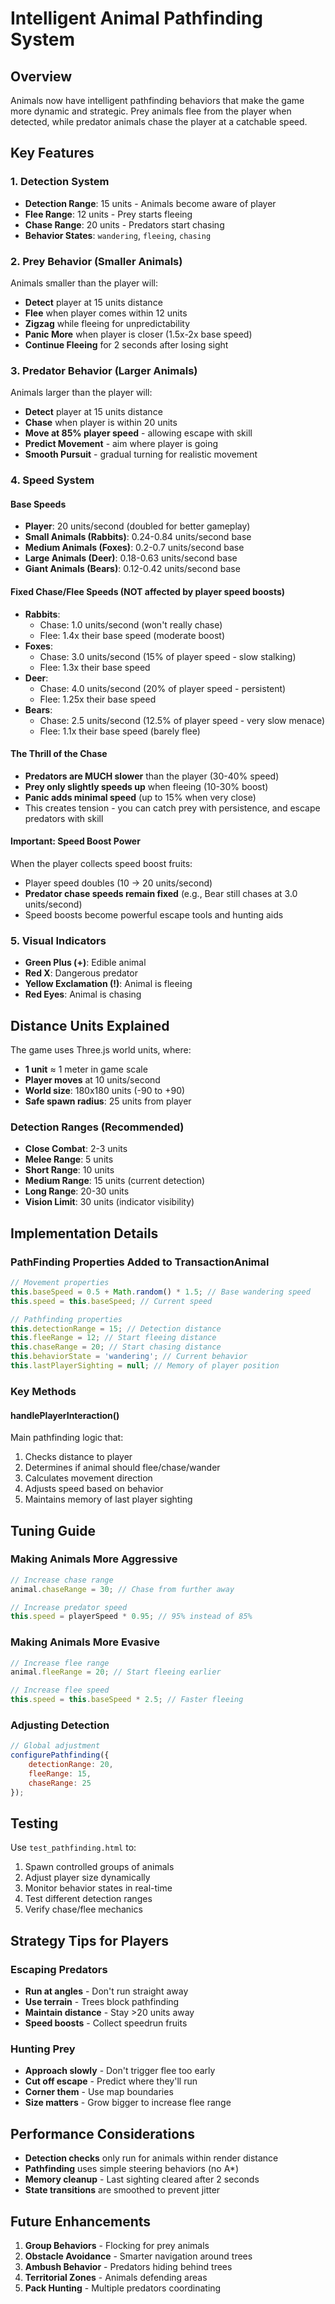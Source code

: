 # Intelligent Animal Pathfinding System

## Overview
Animals now have intelligent pathfinding behaviors that make the game more dynamic and strategic. Prey animals flee from the player when detected, while predator animals chase the player at a catchable speed.

## Key Features

### 1. Detection System
- **Detection Range**: 15 units - Animals become aware of player
- **Flee Range**: 12 units - Prey starts fleeing
- **Chase Range**: 20 units - Predators start chasing
- **Behavior States**: `wandering`, `fleeing`, `chasing`

### 2. Prey Behavior (Smaller Animals)
Animals smaller than the player will:
- **Detect** player at 15 units distance
- **Flee** when player comes within 12 units
- **Zigzag** while fleeing for unpredictability
- **Panic More** when player is closer (1.5x-2x base speed)
- **Continue Fleeing** for 2 seconds after losing sight

### 3. Predator Behavior (Larger Animals)
Animals larger than the player will:
- **Detect** player at 15 units distance
- **Chase** when player is within 20 units
- **Move at 85% player speed** - allowing escape with skill
- **Predict Movement** - aim where player is going
- **Smooth Pursuit** - gradual turning for realistic movement

### 4. Speed System

#### Base Speeds
- **Player**: 20 units/second (doubled for better gameplay)
- **Small Animals (Rabbits)**: 0.24-0.84 units/second base
- **Medium Animals (Foxes)**: 0.2-0.7 units/second base
- **Large Animals (Deer)**: 0.18-0.63 units/second base
- **Giant Animals (Bears)**: 0.12-0.42 units/second base

#### Fixed Chase/Flee Speeds (NOT affected by player speed boosts)
- **Rabbits**: 
  - Chase: 1.0 units/second (won't really chase)
  - Flee: 1.4x their base speed (moderate boost)
- **Foxes**:
  - Chase: 3.0 units/second (15% of player speed - slow stalking)
  - Flee: 1.3x their base speed
- **Deer**:
  - Chase: 4.0 units/second (20% of player speed - persistent)
  - Flee: 1.25x their base speed
- **Bears**:
  - Chase: 2.5 units/second (12.5% of player speed - very slow menace)
  - Flee: 1.1x their base speed (barely flee)

#### The Thrill of the Chase
- **Predators are MUCH slower** than the player (30-40% speed)
- **Prey only slightly speeds up** when fleeing (10-30% boost)
- **Panic adds minimal speed** (up to 15% when very close)
- This creates tension - you can catch prey with persistence, and escape predators with skill

#### Important: Speed Boost Power
When the player collects speed boost fruits:
- Player speed doubles (10 → 20 units/second)
- **Predator chase speeds remain fixed** (e.g., Bear still chases at 3.0 units/second)
- Speed boosts become powerful escape tools and hunting aids

### 5. Visual Indicators
- **Green Plus (+)**: Edible animal
- **Red X**: Dangerous predator
- **Yellow Exclamation (!)**: Animal is fleeing
- **Red Eyes**: Animal is chasing

## Distance Units Explained

The game uses Three.js world units, where:
- **1 unit** ≈ 1 meter in game scale
- **Player moves** at 10 units/second
- **World size**: 180x180 units (-90 to +90)
- **Safe spawn radius**: 25 units from player

### Detection Ranges (Recommended)
- **Close Combat**: 2-3 units
- **Melee Range**: 5 units
- **Short Range**: 10 units
- **Medium Range**: 15 units (current detection)
- **Long Range**: 20-30 units
- **Vision Limit**: 30 units (indicator visibility)

## Implementation Details

### PathFinding Properties Added to TransactionAnimal
```javascript
// Movement properties
this.baseSpeed = 0.5 + Math.random() * 1.5; // Base wandering speed
this.speed = this.baseSpeed; // Current speed

// Pathfinding properties  
this.detectionRange = 15; // Detection distance
this.fleeRange = 12; // Start fleeing distance
this.chaseRange = 20; // Start chasing distance
this.behaviorState = 'wandering'; // Current behavior
this.lastPlayerSighting = null; // Memory of player position
```

### Key Methods

#### handlePlayerInteraction()
Main pathfinding logic that:
1. Checks distance to player
2. Determines if animal should flee/chase/wander
3. Calculates movement direction
4. Adjusts speed based on behavior
5. Maintains memory of last player sighting

## Tuning Guide

### Making Animals More Aggressive
```javascript
// Increase chase range
animal.chaseRange = 30; // Chase from further away

// Increase predator speed
this.speed = playerSpeed * 0.95; // 95% instead of 85%
```

### Making Animals More Evasive
```javascript
// Increase flee range
animal.fleeRange = 20; // Start fleeing earlier

// Increase flee speed
this.speed = this.baseSpeed * 2.5; // Faster fleeing
```

### Adjusting Detection
```javascript
// Global adjustment
configurePathfinding({
    detectionRange: 20,
    fleeRange: 15,
    chaseRange: 25
});
```

## Testing

Use `test_pathfinding.html` to:
1. Spawn controlled groups of animals
2. Adjust player size dynamically
3. Monitor behavior states in real-time
4. Test different detection ranges
5. Verify chase/flee mechanics

## Strategy Tips for Players

### Escaping Predators
- **Run at angles** - Don't run straight away
- **Use terrain** - Trees block pathfinding
- **Maintain distance** - Stay >20 units away
- **Speed boosts** - Collect speedrun fruits

### Hunting Prey
- **Approach slowly** - Don't trigger flee too early
- **Cut off escape** - Predict where they'll run
- **Corner them** - Use map boundaries
- **Size matters** - Grow bigger to increase flee range

## Performance Considerations

- **Detection checks** only run for animals within render distance
- **Pathfinding** uses simple steering behaviors (no A*)
- **Memory cleanup** - Last sighting cleared after 2 seconds
- **State transitions** are smoothed to prevent jitter

## Future Enhancements

1. **Group Behaviors** - Flocking for prey animals
2. **Obstacle Avoidance** - Smarter navigation around trees
3. **Ambush Behavior** - Predators hiding behind trees
4. **Territorial Zones** - Animals defending areas
5. **Pack Hunting** - Multiple predators coordinating